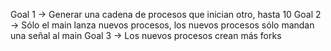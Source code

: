 Goal 1 -> Generar una cadena de procesos que inician otro, hasta 10
Goal 2 -> Sólo el main lanza nuevos procesos, los nuevos procesos sólo mandan una señal al main
Goal 3 -> Los nuevos procesos crean más forks